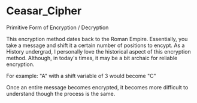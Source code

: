 # Ceasar_Cipher
Primitive Form of Encryption / Decryption

This encryption method dates back to the Roman Empire. Essentially, you take a message and shift it a certain number of positions to encypt. As a History undergrad, I personally love the historical aspect of this encryption method. Although, in today's times, it may be a bit archaic for reliable encryption.

For example:
"A" with a shift variable of 3 would become "C"

Once an entire message becomes encrypted, it becomes more difficult to understand though the process is the same.
